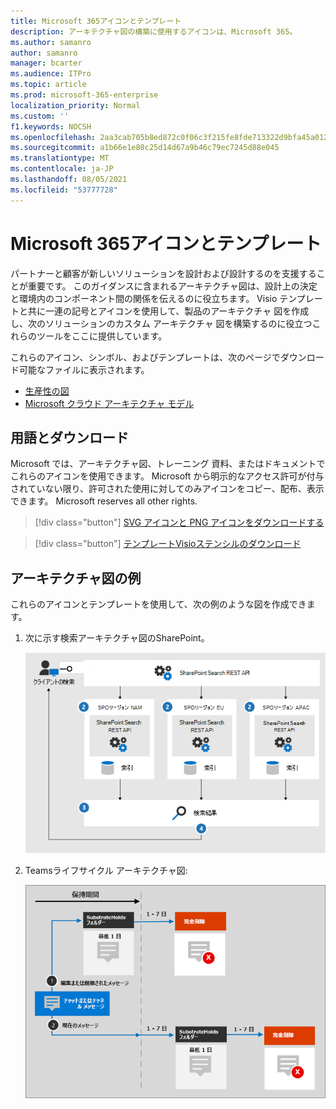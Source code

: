 ```yaml
---
title: Microsoft 365アイコンとテンプレート
description: アーキテクチャ図の構築に使用するアイコンは、Microsoft 365。
ms.author: samanro
author: samanro
manager: bcarter
ms.audience: ITPro
ms.topic: article
ms.prod: microsoft-365-enterprise
localization_priority: Normal
ms.custom: ''
f1.keywords: NOCSH
ms.openlocfilehash: 2aa3cab705b8ed872c0f06c3f215fe8fde713322d9bfa45a0123b0ca5fbcb682
ms.sourcegitcommit: a1b66e1e80c25d14d67a9b46c79ec7245d88e045
ms.translationtype: MT
ms.contentlocale: ja-JP
ms.lasthandoff: 08/05/2021
ms.locfileid: "53777728"
---
```

# <a name="microsoft-365-architecture-icons-and-templates"></a>Microsoft 365アイコンとテンプレート

パートナーと顧客が新しいソリューションを設計および設計するのを支援することが重要です。 このガイダンスに含まれるアーキテクチャ図は、設計上の決定と環境内のコンポーネント間の関係を伝えるのに役立ちます。 Visio テンプレートと共に一連の記号とアイコンを使用して、製品のアーキテクチャ 図を作成し、次のソリューションのカスタム アーキテクチャ 図を構築するのに役立つこれらのツールをここに提供しています。

これらのアイコン、シンボル、およびテンプレートは、次のページでダウンロード可能なファイルに表示されます。

- [生産性の図](productivity-illustrations.md)
- [Microsoft クラウド アーキテクチャ モデル](cloud-architecture-models.md)

## <a name="terms-and-download"></a>用語とダウンロード

Microsoft では、アーキテクチャ図、トレーニング 資料、またはドキュメントでこれらのアイコンを使用できます。 Microsoft から明示的なアクセス許可が付与されていない限り、許可された使用に対してのみアイコンをコピー、配布、表示できます。 Microsoft reserves all other rights.


 > [!div class="button"]
 > [SVG アイコンと PNG アイコンをダウンロードする](https://go.microsoft.com/fwlink/?linkid=869455)

 > [!div class="button"]
 > [テンプレートVisioステンシルのダウンロード](https://go.microsoft.com/fwlink/?linkid=2056186)

## <a name="example-architecture-diagrams"></a>アーキテクチャ図の例

これらのアイコンとテンプレートを使用して、次の例のような図を作成できます。

1. 次に示す検索アーキテクチャ図のSharePoint。

    ![ユーザーの検索アーキテクチャのSharePoint](../media/configure-search-for-multi-geo-image1-1.png)

2. Teamsライフサイクル アーキテクチャ図:

    ![Teams保持ライフサイクル](../media/TeamsRetentionLifecycle.png)
